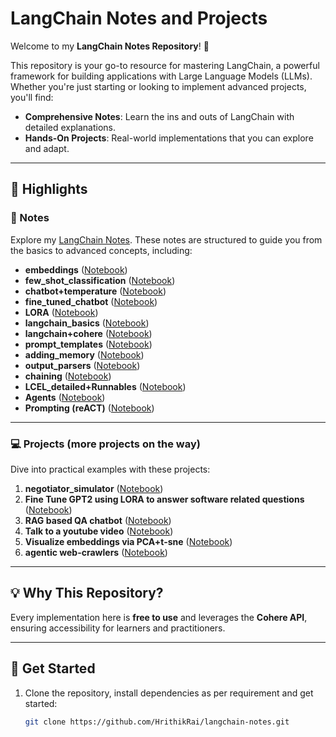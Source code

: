 # LangChain Notes and Projects  

Welcome to my **LangChain Notes Repository**! 🚀  

This repository is your go-to resource for mastering LangChain, a powerful framework for building applications with Large Language Models (LLMs). Whether you're just starting or looking to implement advanced projects, you'll find:  

- **Comprehensive Notes**: Learn the ins and outs of LangChain with detailed explanations.  
- **Hands-On Projects**: Real-world implementations that you can explore and adapt.  

---

## 🌟 Highlights  

### 📝 Notes  
Explore my [LangChain Notes](link_to_notes_notebook). These notes are structured to guide you from the basics to advanced concepts, including:  
- **embeddings** ([Notebook](cohere_llm/text_embeddings.ipynb))
- **few_shot_classification** ([Notebook](cohere_llm/few_shot_classification.ipynb))
- **chatbot+temperature** ([Notebook](cohere_llm/chatbot+temperature.ipynb))
- **fine_tuned_chatbot** ([Notebook](cohere_llm/fine_tuned_chatbot.ipynb))
- **LORA** ([Notebook](lora.ipynb))
- **langchain_basics** ([Notebook](langchain.ipynb))
- **langchain+cohere** ([Notebook](langchain+cohere.ipynb))
- **prompt_templates** ([Notebook](prompt_templates.ipynb))
- **adding_memory** ([Notebook](memory.ipynb))
- **output_parsers** ([Notebook](output_parsers.ipynb))
- **chaining** ([Notebook](LCEL.ipynb))
- **LCEL_detailed+Runnables** ([Notebook](LCEL_detail.ipynb))
- **Agents** ([Notebook](LLM_tools.ipynb))
- **Prompting (reACT)** ([Notebook](react_prompting.ipynb))

---

### 💻 Projects (more projects on the way)
Dive into practical examples with these projects:  
1. **negotiator_simulator** ([Notebook](cohere_llm/negotiator_simulator.ipynb))
2. **Fine Tune GPT2 using LORA to answer software related questions** ([Notebook](lora.ipynb))
3. **RAG based QA chatbot** ([Notebook](QA_chatbot.ipynb))
4. **Talk to a youtube video** ([Notebook](RAG_chatbot_youtube.ipynb))
5. **Visualize embeddings via PCA+t-sne** ([Notebook](cohere_llm/text_embeddings.ipynb))
6. **agentic web-crawlers** ([Notebook](agent_chains.py))

---

## 💡 Why This Repository?  
Every implementation here is **free to use** and leverages the **Cohere API**, ensuring accessibility for learners and practitioners.  

---

## 🚀 Get Started  
1. Clone the repository, install dependencies as per requirement and get started:  
   ```bash
   git clone https://github.com/HrithikRai/langchain-notes.git
